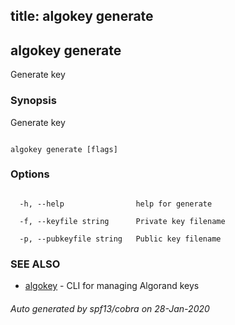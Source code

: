 title: algokey generate
---
## algokey generate



Generate key



### Synopsis



Generate key



```

algokey generate [flags]

```



### Options



```

  -h, --help                help for generate

  -f, --keyfile string      Private key filename

  -p, --pubkeyfile string   Public key filename

```



### SEE ALSO



* [algokey](../../algokey/algokey/)	 - CLI for managing Algorand keys


###### Auto generated by spf13/cobra on 28-Jan-2020

